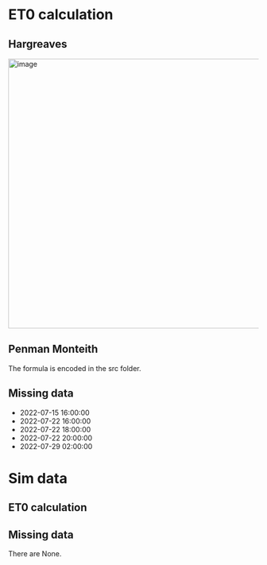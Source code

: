 # ET0 calculation 

## Hargreaves

<img width="543" alt="image" src="https://user-images.githubusercontent.com/41596745/207830808-f53a37d2-efca-423c-a0c2-dd3d0600a806.png">

## Penman Monteith

The formula is encoded in the src folder.

## Missing data

- 2022-07-15 16:00:00
- 2022-07-22 16:00:00
- 2022-07-22 18:00:00
- 2022-07-22 20:00:00
- 2022-07-29 02:00:00

# Sim data

## ET0 calculation


## Missing data

There are None.
